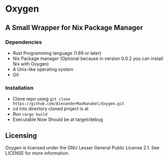 # Oxygen
## A Small Wrapper for Nix Package Manager

### Dependencies
- Rust Programming language (1.69 or later)
- Nix Package manager (Optional because in version 0.0.2 you can install Nix with Oxygen)
- A Unix-like operating system
- Git

### Installation
- Clone repo using ```git clone https://github.com/AlexanderMaxRanabel/Oxygen.git```
- cd into directory cloned project is at
- Run ```cargo build```
- Executable Now Should be at target/debug

## Licensing
Oxygen is licensed under the GNU Lesser General Public License 2.1. See LICENSE for more information.
